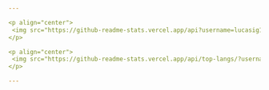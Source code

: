 ```yaml
---

<p align="center">
 <img src="https://github-readme-stats.vercel.app/api?username=lucasig11&theme=tokyonight&hide_title=true&hide=issues,stars">
</p>     

<p align="center">
 <img src="https://github-readme-stats.vercel.app/api/top-langs/?username=lucasig11&layout=compact">
</p>   

---
```

